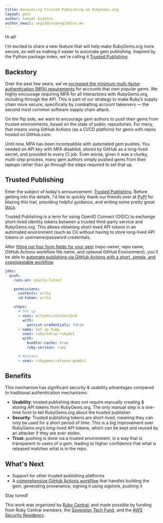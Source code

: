 ```yaml
---
title: Announcing Trusted Publishing on RubyGems.org
layout: post
author: Samuel Giddins
author_email: segiddins@segiddins.me
---
```


Hi all!

I'm excited to share a new feature that will help make RubyGems.org more secure, as well as making it easier to automate gem publishing. Inspired by the Python package index, we're calling it [Trusted Publishing](https://guides.rubygems.org/trusted-publishing/).

## Backstory

Over the past few years, we've [increased the minimum multi-factor authentication (MFA) requirements](/2022/08/15/requiring-mfa-on-popular-gems) for accounts that own popular gems. We highly encourage requiring MFA for all interactions with RubyGems.org, including through the API. This is part of our strategy to make Ruby’s supply chain more secure, specifically by combatting account takeovers — the second most common software supply chain attack.

On the flip side, we want to encourage gem authors to push their gems from trusted environments, based on the state of public repositories. For many, that means using GitHub Actions (as a CI/CD platform) for gems with repos hosted on GitHub.com.

Until now, MFA has been incompatible with automated gem pushes. You needed an API key with MFA disabled, stored by GitHub as a long-lived secret, and provided to every CI job. Even worse, given it was a clunky, multi-step process, many gem authors simply pushed gems from their laptops rather than go through the steps required to set that up.

## Trusted Publishing

Enter the subject of today's announcement: [Trusted Publishing](https://guides.rubygems.org/trusted-publishing/). Before getting into the details, I'd like to quickly thank our friends over at [PyPI](https://pypi.org/) for blazing this trail, providing helpful guidance, and writing some pretty great [docs](https://docs.pypi.org/trusted-publishers/).

Trusted Publishing is a term for using OpenID Connect (OIDC) to exchange short-lived identity tokens between a trusted third-party service and RubyGems.org. This allows obtaining short-lived API tokens in an automated environment (such as CI) without having to store long-lived API tokens or username/password credentials.

After [filling out four form fields for your gem](https://guides.rubygems.org/trusted-publishing/adding-a-publisher/) (repo owner, repo name, GitHub Actions workflow file name, and optional GitHub Environment), you'll be able to [automate publishing via GitHub Actions with a short, simple, and copy/pastable workflow](https://guides.rubygems.org/trusted-publishing/releasing-gems/).

```yaml
jobs:
  push:
    runs-on: ubuntu-latest

    permissions:
      contents: write
      id-token: write

    steps:
      # Set up
      - uses: actions/checkout@v4
        with:
          persist-credentials: false
      - name: Set up Ruby
        uses: ruby/setup-ruby@v1
        with:
          bundler-cache: true
          ruby-version: ruby

      # Release
      - uses: rubygems/release-gem@v1
```

## Benefits

This mechanism has significant security & usability advantages compared to traditional authentication mechanisms:

- **Usability**: trusted publishing does not require manually creating & storing API tokens from RubyGems.org. The only manual step is a one-time form to tell RubyGems.org about the trusted publisher.
- **Security**: Trusted publishing tokens are short-lived, meaning they can only be used for a short period of time. This is a big improvement over RubyGems.org’s long-lived API tokens, which can be kept and reused by an attacker if they are ever stolen. 
- **Trust**: pushing is done via a trusted environment, in a way that is transparent to users of a gem, leading to higher confidence that what is released matches what is in the repo.

## What's Next

- Support for other trusted publishing platforms
- A [comprehensive GitHub Actions workflow](https://github.com/rubygems/rubygems.org/issues/4286) that handles building the gem, generating provenance, signing it using sigstore, pushing it

Stay tuned!

This work was organized by [Ruby Central](https://rubycentral.org), and made possible by funding from Ruby Central members, the [Sovereign Tech Fund](https://www.sovereigntechfund.de), and the [AWS Security Residency](https://rubycentral.org/news/ruby-central-welcomes-new-software-engineer-in-residence-sponsored-by-aws/).
